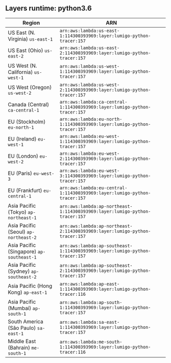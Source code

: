 Layers runtime: python3.6
----
| Region | ARN |
| --- | --- |
|US East (N. Virginia)  `us-east-1`|`arn:aws:lambda:us-east-1:114300393969:layer:lumigo-python-tracer:157`|
|US East (Ohio)  `us-east-2`|`arn:aws:lambda:us-east-2:114300393969:layer:lumigo-python-tracer:157`|
|US West (N. California)  `us-west-1`|`arn:aws:lambda:us-west-1:114300393969:layer:lumigo-python-tracer:157`|
|US West (Oregon)  `us-west-2`|`arn:aws:lambda:us-west-2:114300393969:layer:lumigo-python-tracer:157`|
|Canada (Central)  `ca-central-1`|`arn:aws:lambda:ca-central-1:114300393969:layer:lumigo-python-tracer:157`|
|EU (Stockholm)  `eu-north-1`|`arn:aws:lambda:eu-north-1:114300393969:layer:lumigo-python-tracer:157`|
|EU (Ireland)  `eu-west-1`|`arn:aws:lambda:eu-west-1:114300393969:layer:lumigo-python-tracer:157`|
|EU (London)  `eu-west-2`|`arn:aws:lambda:eu-west-2:114300393969:layer:lumigo-python-tracer:157`|
|EU (Paris)  `eu-west-3`|`arn:aws:lambda:eu-west-3:114300393969:layer:lumigo-python-tracer:157`|
|EU (Frankfurt)  `eu-central-1`|`arn:aws:lambda:eu-central-1:114300393969:layer:lumigo-python-tracer:157`|
|Asia Pacific (Tokyo)  `ap-northeast-1`|`arn:aws:lambda:ap-northeast-1:114300393969:layer:lumigo-python-tracer:157`|
|Asia Pacific (Seoul)  `ap-northeast-2`|`arn:aws:lambda:ap-northeast-2:114300393969:layer:lumigo-python-tracer:157`|
|Asia Pacific (Singapore)  `ap-southeast-1`|`arn:aws:lambda:ap-southeast-1:114300393969:layer:lumigo-python-tracer:157`|
|Asia Pacific (Sydney)  `ap-southeast-2`|`arn:aws:lambda:ap-southeast-2:114300393969:layer:lumigo-python-tracer:157`|
|Asia Pacific (Hong Kong)  `ap-east-1`|`arn:aws:lambda:ap-east-1:114300393969:layer:lumigo-python-tracer:116`|
|Asia Pacific (Mumbai)  `ap-south-1`|`arn:aws:lambda:ap-south-1:114300393969:layer:lumigo-python-tracer:157`|
|South America (São Paulo)  `sa-east-1`|`arn:aws:lambda:sa-east-1:114300393969:layer:lumigo-python-tracer:157`|
|Middle East (Bahrain)  `me-south-1`|`arn:aws:lambda:me-south-1:114300393969:layer:lumigo-python-tracer:116`|
